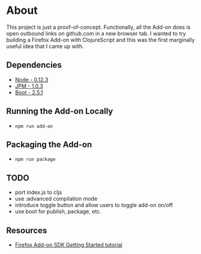 # About
This project is just a proof-of-concept. Functionally, all the Add-on does is
open outbound links on github.com in a new browser tab. I wanted to try
building a Firefox Add-on with ClojureScript and this was the first marginally
useful idea that I came up with.

## Dependencies
- [Node - 0.12.3](https://nodejs.org/en/)
- [JPM - 1.0.3](https://www.npmjs.com/package/jpm)
- [Boot - 2.5.1](http://boot-clj.com/)

## Running the Add-on Locally
- `npm run add-on`

## Packaging the Add-on
- `npm run package`

## TODO
- port index.js to cljs
- use :advanced compilation mode
- introduce toggle button and allow users to toggle add-on on/off
- use boot for publish, package, etc.

## Resources
- [Firefox Add-on SDK Getting Started tutorial](https://developer.mozilla.org/en-US/Add-ons/SDK/Tutorials/Getting_Started_%28jpm%29)
